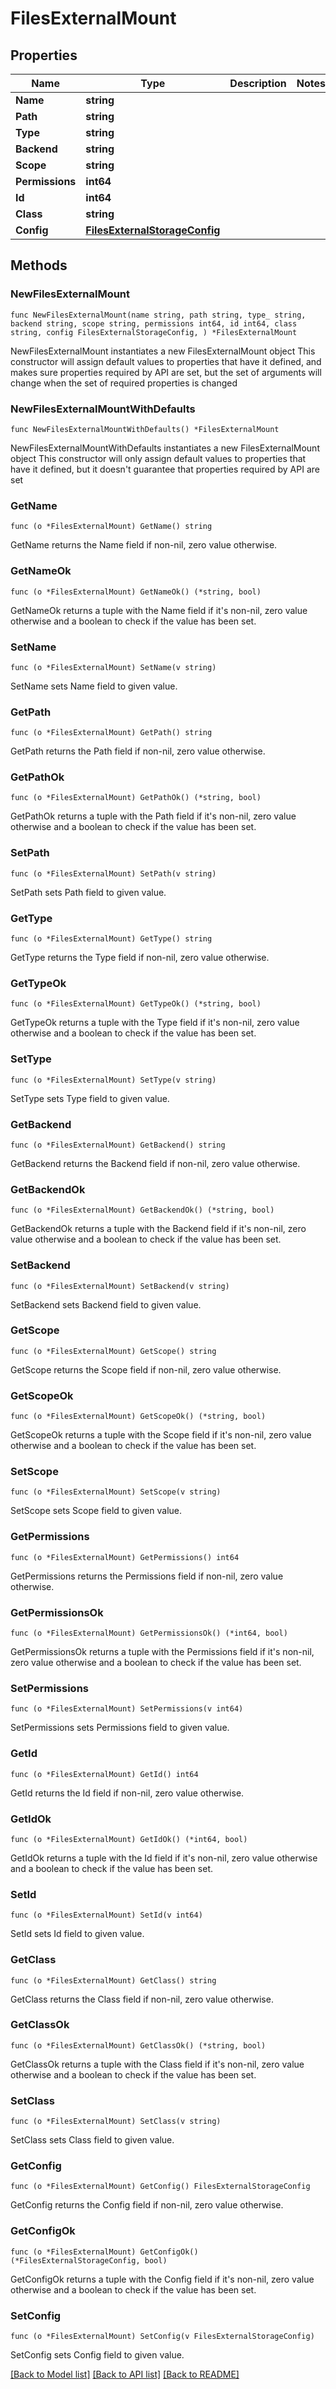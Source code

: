# FilesExternalMount

## Properties

Name | Type | Description | Notes
------------ | ------------- | ------------- | -------------
**Name** | **string** |  | 
**Path** | **string** |  | 
**Type** | **string** |  | 
**Backend** | **string** |  | 
**Scope** | **string** |  | 
**Permissions** | **int64** |  | 
**Id** | **int64** |  | 
**Class** | **string** |  | 
**Config** | [**FilesExternalStorageConfig**](FilesExternalStorageConfig.md) |  | 

## Methods

### NewFilesExternalMount

`func NewFilesExternalMount(name string, path string, type_ string, backend string, scope string, permissions int64, id int64, class string, config FilesExternalStorageConfig, ) *FilesExternalMount`

NewFilesExternalMount instantiates a new FilesExternalMount object
This constructor will assign default values to properties that have it defined,
and makes sure properties required by API are set, but the set of arguments
will change when the set of required properties is changed

### NewFilesExternalMountWithDefaults

`func NewFilesExternalMountWithDefaults() *FilesExternalMount`

NewFilesExternalMountWithDefaults instantiates a new FilesExternalMount object
This constructor will only assign default values to properties that have it defined,
but it doesn't guarantee that properties required by API are set

### GetName

`func (o *FilesExternalMount) GetName() string`

GetName returns the Name field if non-nil, zero value otherwise.

### GetNameOk

`func (o *FilesExternalMount) GetNameOk() (*string, bool)`

GetNameOk returns a tuple with the Name field if it's non-nil, zero value otherwise
and a boolean to check if the value has been set.

### SetName

`func (o *FilesExternalMount) SetName(v string)`

SetName sets Name field to given value.


### GetPath

`func (o *FilesExternalMount) GetPath() string`

GetPath returns the Path field if non-nil, zero value otherwise.

### GetPathOk

`func (o *FilesExternalMount) GetPathOk() (*string, bool)`

GetPathOk returns a tuple with the Path field if it's non-nil, zero value otherwise
and a boolean to check if the value has been set.

### SetPath

`func (o *FilesExternalMount) SetPath(v string)`

SetPath sets Path field to given value.


### GetType

`func (o *FilesExternalMount) GetType() string`

GetType returns the Type field if non-nil, zero value otherwise.

### GetTypeOk

`func (o *FilesExternalMount) GetTypeOk() (*string, bool)`

GetTypeOk returns a tuple with the Type field if it's non-nil, zero value otherwise
and a boolean to check if the value has been set.

### SetType

`func (o *FilesExternalMount) SetType(v string)`

SetType sets Type field to given value.


### GetBackend

`func (o *FilesExternalMount) GetBackend() string`

GetBackend returns the Backend field if non-nil, zero value otherwise.

### GetBackendOk

`func (o *FilesExternalMount) GetBackendOk() (*string, bool)`

GetBackendOk returns a tuple with the Backend field if it's non-nil, zero value otherwise
and a boolean to check if the value has been set.

### SetBackend

`func (o *FilesExternalMount) SetBackend(v string)`

SetBackend sets Backend field to given value.


### GetScope

`func (o *FilesExternalMount) GetScope() string`

GetScope returns the Scope field if non-nil, zero value otherwise.

### GetScopeOk

`func (o *FilesExternalMount) GetScopeOk() (*string, bool)`

GetScopeOk returns a tuple with the Scope field if it's non-nil, zero value otherwise
and a boolean to check if the value has been set.

### SetScope

`func (o *FilesExternalMount) SetScope(v string)`

SetScope sets Scope field to given value.


### GetPermissions

`func (o *FilesExternalMount) GetPermissions() int64`

GetPermissions returns the Permissions field if non-nil, zero value otherwise.

### GetPermissionsOk

`func (o *FilesExternalMount) GetPermissionsOk() (*int64, bool)`

GetPermissionsOk returns a tuple with the Permissions field if it's non-nil, zero value otherwise
and a boolean to check if the value has been set.

### SetPermissions

`func (o *FilesExternalMount) SetPermissions(v int64)`

SetPermissions sets Permissions field to given value.


### GetId

`func (o *FilesExternalMount) GetId() int64`

GetId returns the Id field if non-nil, zero value otherwise.

### GetIdOk

`func (o *FilesExternalMount) GetIdOk() (*int64, bool)`

GetIdOk returns a tuple with the Id field if it's non-nil, zero value otherwise
and a boolean to check if the value has been set.

### SetId

`func (o *FilesExternalMount) SetId(v int64)`

SetId sets Id field to given value.


### GetClass

`func (o *FilesExternalMount) GetClass() string`

GetClass returns the Class field if non-nil, zero value otherwise.

### GetClassOk

`func (o *FilesExternalMount) GetClassOk() (*string, bool)`

GetClassOk returns a tuple with the Class field if it's non-nil, zero value otherwise
and a boolean to check if the value has been set.

### SetClass

`func (o *FilesExternalMount) SetClass(v string)`

SetClass sets Class field to given value.


### GetConfig

`func (o *FilesExternalMount) GetConfig() FilesExternalStorageConfig`

GetConfig returns the Config field if non-nil, zero value otherwise.

### GetConfigOk

`func (o *FilesExternalMount) GetConfigOk() (*FilesExternalStorageConfig, bool)`

GetConfigOk returns a tuple with the Config field if it's non-nil, zero value otherwise
and a boolean to check if the value has been set.

### SetConfig

`func (o *FilesExternalMount) SetConfig(v FilesExternalStorageConfig)`

SetConfig sets Config field to given value.



[[Back to Model list]](../README.md#documentation-for-models) [[Back to API list]](../README.md#documentation-for-api-endpoints) [[Back to README]](../README.md)


